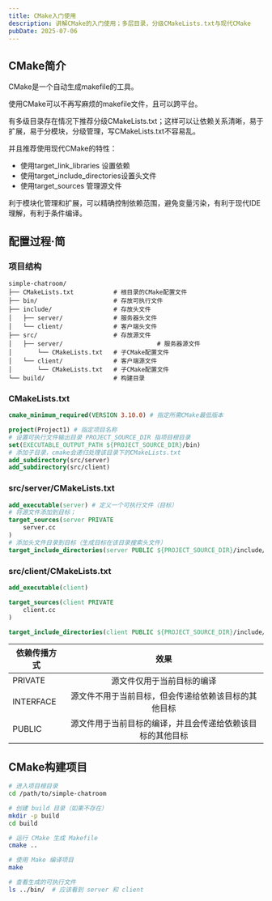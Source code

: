 ```yaml
---
title: CMake入门使用
description: 讲解CMake的入门使用；多层目录，分级CMakeLists.txt与现代CMake
pubDate: 2025-07-06
---
```


## CMake简介

CMake是一个自动生成makefile的工具。

使用CMake可以不再写麻烦的makefile文件，且可以跨平台。

有多级目录存在情况下推荐分级CMakeLists.txt；这样可以让依赖关系清晰，易于扩展，易于分模块，分级管理，写CMakeLists.txt不容易乱。

并且推荐使用现代CMake的特性：

- 使用target_link_libraries 设置依赖
- 使用target_include_directories设置头文件
- 使用target_sources 管理源文件

利于模块化管理和扩展，可以精确控制依赖范围，避免变量污染，有利于现代IDE理解，有利于条件编译。

## 配置过程·简

### 项目结构

```
simple-chatroom/
├── CMakeLists.txt           # 根目录的CMake配置文件
├── bin/                     # 存放可执行文件
├── include/                 # 存放头文件
│   ├── server/              # 服务器头文件
│   └── client/              # 客户端头文件
├── src/                     # 存放源文件
│   ├── server/ 						 # 服务器源文件
│       └── CMakeLists.txt   # 子CMake配置文件
│   └── client/              # 客户端源文件
│       └── CMakeLists.txt   # 子CMake配置文件
└── build/                   # 构建目录
```

### CMakeLists.txt

```cmake
cmake_minimum_required(VERSION 3.10.0) # 指定所需CMake最低版本

project(Project1) # 指定项目名称
# 设置可执行文件输出目录 PROJECT_SOURCE_DIR 指项目根目录
set(EXECUTABLE_OUTPUT_PATH ${PROJECT_SOURCE_DIR}/bin) 
# 添加子目录，cmake会递归处理该目录下的CMakeLists.txt
add_subdirectory(src/server)
add_subdirectory(src/client)
```

### src/server/CMakeLists.txt

```cmake
add_executable(server) # 定义一个可执行文件（目标）
# 将源文件添加到目标；
target_sources(server PRIVATE
    server.cc
)
# 添加头文件目录到目标（生成目标在该目录搜索头文件）
target_include_directories(server PUBLIC ${PROJECT_SOURCE_DIR}/include/server)
```

### src/client/CMakeLists.txt

```cmake
add_executable(client)

target_sources(client PRIVATE
    client.cc
)

target_include_directories(client PUBLIC ${PROJECT_SOURCE_DIR}/include/client)
```

| 依赖传播方式 |                            效果                            |
| ------------ | :--------------------------------------------------------: |
| PRIVATE      |                 源文件仅用于当前目标的编译                 |
| INTERFACE    |    源文件不用于当前目标，但会传递给依赖该目标的其他目标    |
| PUBLIC       | 源文件用于当前目标的编译，并且会传递给依赖该目标的其他目标 |

## CMake构建项目

```bash
# 进入项目根目录
cd /path/to/simple-chatroom

# 创建 build 目录（如果不存在）
mkdir -p build
cd build

# 运行 CMake 生成 Makefile
cmake ..

# 使用 Make 编译项目
make

# 查看生成的可执行文件
ls ../bin/  # 应该看到 server 和 client
```
